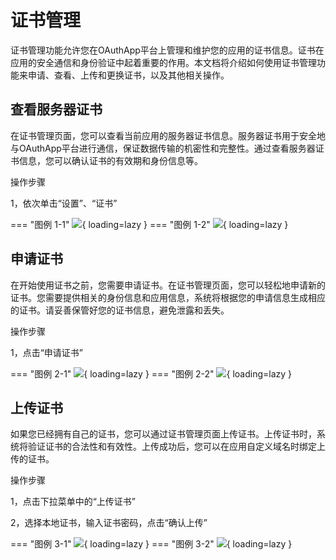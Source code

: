 # 证书管理

证书管理功能允许您在OAuthApp平台上管理和维护您的应用的证书信息。证书在应用的安全通信和身份验证中起着重要的作用。本文档将介绍如何使用证书管理功能来申请、查看、上传和更换证书，以及其他相关操作。

## 查看服务器证书
在证书管理页面，您可以查看当前应用的服务器证书信息。服务器证书用于安全地与OAuthApp平台进行通信，保证数据传输的机密性和完整性。通过查看服务器证书信息，您可以确认证书的有效期和身份信息等。

操作步骤

1，依次单击“设置”、“证书”

=== "图例 1-1"
    ![](https://docs.oauthapp.com/doc_app_ssltool/1-1.png){ loading=lazy }
=== "图例 1-2"
    ![](https://docs.oauthapp.com/doc_app_ssltool/1-2.png){ loading=lazy }

## 申请证书
在开始使用证书之前，您需要申请证书。在证书管理页面，您可以轻松地申请新的证书。您需要提供相关的身份信息和应用信息，系统将根据您的申请信息生成相应的证书。请妥善保管好您的证书信息，避免泄露和丢失。

操作步骤

1，点击“申请证书”

=== "图例 2-1"
    ![](https://docs.oauthapp.com/doc_app_ssltool/2-1.png){ loading=lazy }
=== "图例 2-2"
    ![](https://docs.oauthapp.com/doc_app_ssltool/2-2.png){ loading=lazy }

## 上传证书
如果您已经拥有自己的证书，您可以通过证书管理页面上传证书。上传证书时，系统将验证证书的合法性和有效性。上传成功后，您可以在应用自定义域名时绑定上传的证书。

操作步骤

1，点击下拉菜单中的“上传证书”

2，选择本地证书，输入证书密码，点击“确认上传”

=== "图例 3-1"
    ![](https://docs.oauthapp.com/doc_app_ssltool/3-1.png){ loading=lazy }
=== "图例 3-2"
    ![](https://docs.oauthapp.com/doc_app_ssltool/3-2.png){ loading=lazy }